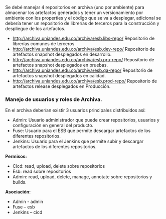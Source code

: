 Se debé manejar 4 repositorios en archiva (uno por ambiente) para almacenar los artefactos generados y tener un versionamiento por ambiente con los properties y el código que se va a desplegar, adicional se debería tener un repositorio de librerías de terceros para la construcción y despliegue de los artefactos.

- http://archiva.uniandes.edu.co/archiva/esb.libs-repo/ Repositorio de librerías comunes de terceros
- http://archiva.uniandes.edu.co/archiva/esb.dev-repo/ Repositorio de artefactos snapshot desplegados en desarrollo.
- http://archiva.uniandes.edu.co/archiva/esb.pru-repo/ Repositorio de artefactos snapshot desplegados en pruebas.
- http://archiva.uniandes.edu.co/archiva/esb.qa-repo/ Repositorio de artefactos snapshot desplegados en calidad.
- http://archiva.uniandes.edu.co/archiva/esb.prod-repo/ Repositorio de artefactos release desplegados en Producción.

### Manejo de usuarios y roles de Archiva.

En el archiva deberían existir 3 usuarios principales distribuidos así:

- Admin: Usuario administrador que puede crear repositorios, usuarios y configuración en general del producto.
- Fuse: Usuario para el ESB que permite descargar artefactos de los diferentes repositorios.
- Jenkins: Usuario para el Jenkins que permite subir y descargar artefactos de los diferentes repositorios.

**Permisos:**

- Cicd: read, upload, delete sobre repositorios
- Esb: read sobre repositorios
- Admin: read, upload, delete, manage, annotate sobre repositorios y builds.

**Asociación:**

- Admin - admin
- Fuse – esb
- Jenkins – cicd
